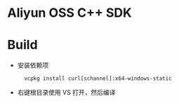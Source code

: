 # Aliyun OSS C++ SDK

# Build

* 安装依赖项

        vcpkg install curl[schannel]:x64-windows-static

* 右键根目录使用 VS 打开，然后编译